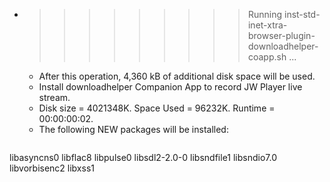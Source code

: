 * >>>>>>>>> Running inst-std-inet-xtra-browser-plugin-downloadhelper-coapp.sh ...
  * After this operation, 4,360 kB of additional disk space will be used.
  * Install downloadhelper Companion App to record JW Player live stream.
  * Disk size = 4021348K. Space Used = 96232K. Runtime = 00:00:00:02.
  * The following NEW packages will be installed:
  ```bash
libasyncns0 libflac8 libpulse0 libsdl2-2.0-0 libsndfile1
libsndio7.0 libvorbisenc2 libxss1
  ```
